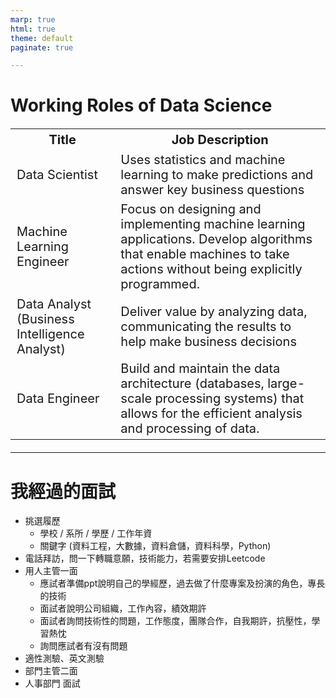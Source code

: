 ```yaml
---
marp: true
html: true
theme: default
paginate: true

---
```

# Working Roles of Data Science

<table style="font-size:20px;">
  <tr>
    <th>Title</th>
    <th>Job Description</th>
  </tr>
  <tr>
    <td>Data Scientist</td>
    <td>Uses statistics and machine learning to make predictions and answer key business questions</td>
  </tr>
  <tr>
    <td>Machine Learning Engineer</td>
    <td>Focus on designing and implementing machine learning applications. Develop algorithms that enable machines to take actions without being explicitly programmed.</td>
  </tr>
  <tr>
    <td>Data Analyst (Business Intelligence Analyst)</td>
    <td>Deliver value by analyzing data, communicating the results to help make business decisions</td>
  </tr>
  <tr>
    <td>Data Engineer</td>
    <td>Build and maintain the data architecture (databases, large-scale processing systems) that allows for the efficient analysis and processing of data.</td>
  </tr>
</table>

---
# 我經過的面試
- 挑選履歷
  - 學校 / 系所 / 學歷 / 工作年資
  - 關鍵字 (資料工程，大數據，資料倉儲，資料科學，Python)
- 電話拜訪，問一下轉職意願，技術能力，若需要安排Leetcode
- 用人主管一面
  - 應試者準備ppt說明自己的學經歷，過去做了什麼專案及扮演的角色，專長的技術
  - 面試者說明公司組織，工作內容，績效期許
  - 面試者詢問技術性的問題，工作態度，團隊合作，自我期許，抗壓性，學習熱忱
  - 詢問應試者有沒有問題
- 適性測驗、英文測驗
- 部門主管二面
- 人事部門 面試